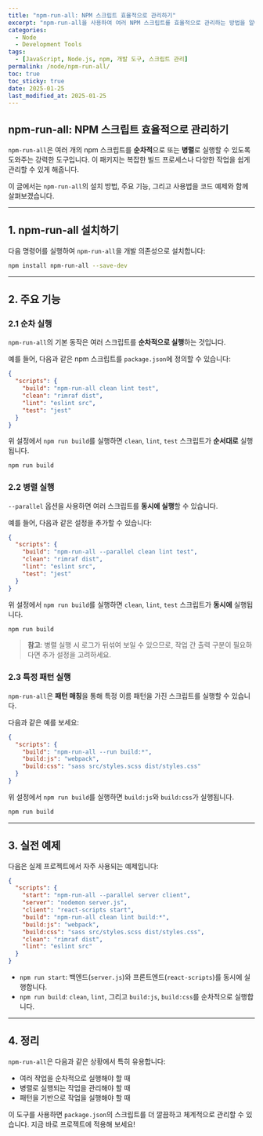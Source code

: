 ```yaml
---
title: "npm-run-all: NPM 스크립트 효율적으로 관리하기"
excerpt: "npm-run-all을 사용하여 여러 NPM 스크립트를 효율적으로 관리하는 방법을 알아봅니다. 병렬 실행, 순차 실행, 패턴 매칭 등을 코드 예제와 함께 설명합니다."
categories:
  - Node
  - Development Tools
tags:
  - [JavaScript, Node.js, npm, 개발 도구, 스크립트 관리]
permalink: /node/npm-run-all/
toc: true
toc_sticky: true
date: 2025-01-25
last_modified_at: 2025-01-25
---
```


## npm-run-all: NPM 스크립트 효율적으로 관리하기

`npm-run-all`은 여러 개의 npm 스크립트를 **순차적**으로 또는 **병렬**로 실행할 수 있도록 도와주는 강력한 도구입니다. 이 패키지는 복잡한 빌드 프로세스나 다양한 작업을 쉽게 관리할 수 있게 해줍니다.

이 글에서는 `npm-run-all`의 설치 방법, 주요 기능, 그리고 사용법을 코드 예제와 함께 살펴보겠습니다.

---

## 1. npm-run-all 설치하기

다음 명령어를 실행하여 `npm-run-all`을 개발 의존성으로 설치합니다:

```bash
npm install npm-run-all --save-dev
```

---

## 2. 주요 기능

### 2.1 순차 실행
`npm-run-all`의 기본 동작은 여러 스크립트를 **순차적으로 실행**하는 것입니다.

예를 들어, 다음과 같은 npm 스크립트를 `package.json`에 정의할 수 있습니다:

```json
{
  "scripts": {
    "build": "npm-run-all clean lint test",
    "clean": "rimraf dist",
    "lint": "eslint src",
    "test": "jest"
  }
}
```

위 설정에서 `npm run build`를 실행하면 `clean`, `lint`, `test` 스크립트가 **순서대로** 실행됩니다.

```bash
npm run build
```

### 2.2 병렬 실행
`--parallel` 옵션을 사용하면 여러 스크립트를 **동시에 실행**할 수 있습니다.

예를 들어, 다음과 같은 설정을 추가할 수 있습니다:

```json
{
  "scripts": {
    "build": "npm-run-all --parallel clean lint test",
    "clean": "rimraf dist",
    "lint": "eslint src",
    "test": "jest"
  }
}
```

위 설정에서 `npm run build`를 실행하면 `clean`, `lint`, `test` 스크립트가 **동시에** 실행됩니다.

```bash
npm run build
```

> **참고**: 병렬 실행 시 로그가 뒤섞여 보일 수 있으므로, 작업 간 출력 구분이 필요하다면 추가 설정을 고려하세요.

### 2.3 특정 패턴 실행
`npm-run-all`은 **패턴 매칭**을 통해 특정 이름 패턴을 가진 스크립트를 실행할 수 있습니다.

다음과 같은 예를 보세요:

```json
{
  "scripts": {
    "build": "npm-run-all --run build:*",
    "build:js": "webpack",
    "build:css": "sass src/styles.scss dist/styles.css"
  }
}
```

위 설정에서 `npm run build`를 실행하면 `build:js`와 `build:css`가 실행됩니다.

```bash
npm run build
```

---

## 3. 실전 예제

다음은 실제 프로젝트에서 자주 사용되는 예제입니다:

```json
{
  "scripts": {
    "start": "npm-run-all --parallel server client",
    "server": "nodemon server.js",
    "client": "react-scripts start",
    "build": "npm-run-all clean lint build:*",
    "build:js": "webpack",
    "build:css": "sass src/styles.scss dist/styles.css",
    "clean": "rimraf dist",
    "lint": "eslint src"
  }
}
```

- `npm run start`: 백엔드(`server.js`)와 프론트엔드(`react-scripts`)를 동시에 실행합니다.
- `npm run build`: `clean`, `lint`, 그리고 `build:js`, `build:css`를 순차적으로 실행합니다.

---

## 4. 정리

`npm-run-all`은 다음과 같은 상황에서 특히 유용합니다:

- 여러 작업을 순차적으로 실행해야 할 때
- 병렬로 실행되는 작업을 관리해야 할 때
- 패턴을 기반으로 작업을 실행해야 할 때

이 도구를 사용하면 `package.json`의 스크립트를 더 깔끔하고 체계적으로 관리할 수 있습니다. 지금 바로 프로젝트에 적용해 보세요!

